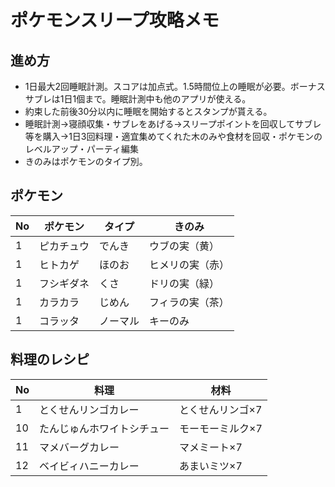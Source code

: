 # ポケモンスリープ攻略メモ

## 進め方

- 1日最大2回睡眠計測。スコアは加点式。1.5時間位上の睡眠が必要。ボーナスサブレは1日1個まで。睡眠計測中も他のアプリが使える。
- 約束した前後30分以内に睡眠を開始するとスタンプが貰える。
- 睡眠計測→寝顔収集・サブレをあげる→スリープポイントを回収してサブレ等を購入→1日3回料理・適宜集めてくれた木のみや食材を回収・ポケモンのレベルアップ・パーティ編集
- きのみはポケモンのタイプ別。

## ポケモン
  
No|ポケモン|タイプ|きのみ
--|--|--|--
1|ピカチュウ|でんき|ウブの実（黄）
1|ヒトカゲ|ほのお|ヒメリの実（赤）
1|フシギダネ|くさ|ドリの実（緑）
1|カラカラ|じめん|フィラの実（茶）
1|コラッタ|ノーマル|キーのみ

## 料理のレシピ
  
No|料理|材料
--|--|--
1|とくせんリンゴカレー|とくせんリンゴ×7
10|たんじゅんホワイトシチュー|モーモーミルク×7
11|マメバーグカレー|マメミート×7
12|ベイビィハニーカレー|あまいミツ×7


<!-- 
未確認|とけるオムカレー|とくせんエッグ×10 あんみんトマト×6
未確認|サンパワートマトカレー|あんみんトマト×10 げきからハーブ×5
未確認|満腹チーズバーグカレー|マメミート×8 モーモーミルク×8
|モーモーカプレーゼ|あんみんトマト×6 モーモーミルク×12 オイル×5
|クラフトサイコソーダ|あまいミツ9
|モーモーホットミルク|モーモーミルク7
|マイペースやさいジュース|あんみんトマト×9 とくせんリンゴ×7
|満腹チーズバーグカレーで|マメミート×8　モーモーミルク×8

1|||
1|||
1|||
1|||
1|||
1|||

-->

